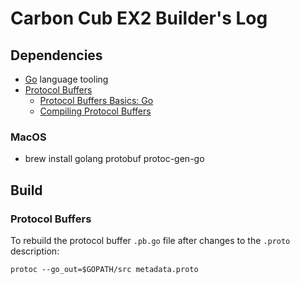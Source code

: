 # Carbon Cub EX2 Builder's Log

## Dependencies

* [Go](https://golang.org/) language tooling
* [Protocol Buffers](https://developers.google.com/protocol-buffers/docs/proto3)
  * [Protocol Buffers Basics: Go](https://developers.google.com/protocol-buffers/docs/gotutorial)
  * [Compiling Protocol Buffers](https://developers.google.com/protocol-buffers/docs/gotutorial#compiling-your-protocol-buffers)

### MacOS

* brew install golang protobuf protoc-gen-go

## Build

### Protocol Buffers
To rebuild the protocol buffer `.pb.go` file after changes to the `.proto` description:
```shell
protoc --go_out=$GOPATH/src metadata.proto
```
